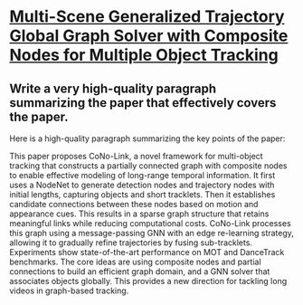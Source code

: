 # [Multi-Scene Generalized Trajectory Global Graph Solver with Composite   Nodes for Multiple Object Tracking](https://arxiv.org/abs/2312.08951)

## Write a very high-quality paragraph summarizing the paper that effectively covers the paper.

 Here is a high-quality paragraph summarizing the key points of the paper:

This paper proposes CoNo-Link, a novel framework for multi-object tracking that constructs a partially connected graph with composite nodes to enable effective modeling of long-range temporal information. It first uses a NodeNet to generate detection nodes and trajectory nodes with initial lengths, capturing objects and short tracklets. Then it establishes candidate connections between these nodes based on motion and appearance cues. This results in a sparse graph structure that retains meaningful links while reducing computational costs. CoNo-Link processes this graph using a message-passing GNN with an edge re-learning strategy, allowing it to gradually refine trajectories by fusing sub-tracklets. Experiments show state-of-the-art performance on MOT and DanceTrack benchmarks. The core ideas are using composite nodes and partial connections to build an efficient graph domain, and a GNN solver that associates objects globally. This provides a new direction for tackling long videos in graph-based tracking.
